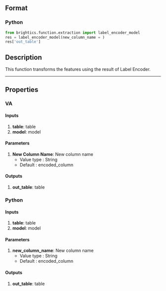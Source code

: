 ## Format
### Python
```python
from brightics.function.extraction import label_encoder_model
res = label_encoder_model(new_column_name = )
res['out_table']
```

## Description
This function transforms the features using the result of Label Encoder.

---

## Properties
### VA
#### Inputs
1. **table**: table
2. **model**: model

#### Parameters
1. **New Column Name**: New column name
   - Value type : String
   - Default : encoded_column

#### Outputs
1. **out_table**: table

### Python
#### Inputs
1. **table**: table
2. **model**: model

#### Parameters
1. **new_column_name**: New column name
   - Value type : String
   - Default : encoded_column

#### Outputs
1. **out_table**: table

